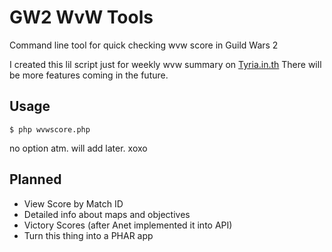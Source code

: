 # GW2 WvW Tools
Command line tool for quick checking wvw score in Guild Wars 2

I created this lil script just for weekly wvw summary on [Tyria.in.th](https://tyria.in.th)
There will be more features coming in the future.

## Usage
```
$ php wvwscore.php
```

no option atm. will add later. xoxo

## Planned
* View Score by Match ID
* Detailed info about maps and objectives
* Victory Scores (after Anet implemented it into API)
* Turn this thing into a PHAR app